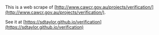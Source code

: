 This is a web scrape of [http://www.cawcr.gov.au/projects/verification/](http://www.cawcr.gov.au/projects/verification/).

See it at [https://sdtaylor.github.io/verification](https://sdtaylor.github.io/verification)

